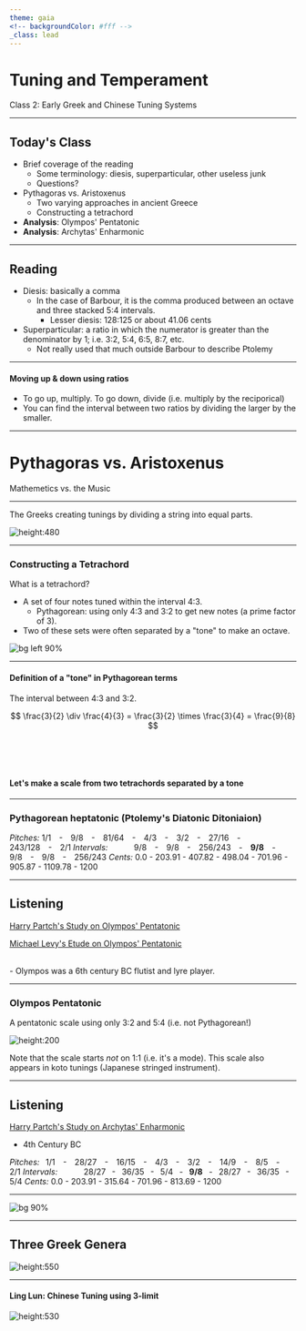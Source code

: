 ```yaml
---
theme: gaia
<!-- backgroundColor: #fff -->
_class: lead
---
```


# <!-- fit --> __Tuning and Temperament__
Class 2: Early Greek and Chinese Tuning Systems

---

<!--
paginate: true
_class: invert
-->

## Today's Class
- Brief coverage of the reading
  - Some terminology: diesis, superparticular, other useless junk
  - Questions?
- Pythagoras vs. Aristoxenus
  - Two varying approaches in ancient Greece
  - Constructing a tetrachord
- __Analysis__: Olympos' Pentatonic
- __Analysis__: Archytas' Enharmonic

---
## Reading
- Diesis: basically a comma
  - In the case of Barbour, it is the comma produced between an octave and three stacked 5:4 intervals.
    - Lesser diesis: 128:125 or about 41.06 cents
- Superparticular: a ratio in which the numerator is greater than the denominator by 1; i.e. 3:2, 5:4, 6:5, 8:7, etc.
  - Not really used that much outside Barbour to describe Ptolemy

---

#### Moving up & down using ratios
- To go up, multiply. To go down, divide (i.e. multiply by the reciporical)
- You can find the interval between two ratios by dividing the larger by the smaller.

---

<!--
_class: lead invert
-->

# Pythagoras vs. Aristoxenus
Mathemetics vs. the Music

---

The Greeks creating tunings by dividing a string into equal parts.

![height:480](https://d33wubrfki0l68.cloudfront.net/c6a8f93e601156d2bc373694941d3b5ff2ce3762/45349/images/harmonic_divisions.jpg)

<!-- _footer: Note how this is related to the harmonic series -->

---

### Constructing a Tetrachord

What is a tetrachord?
- A set of four notes tuned within the interval 4:3.
  - Pythagorean: using only 4:3 and 3:2 to get new notes (a prime factor of 3).
- Two of these sets were often separated by a "tone" to make an octave.

![bg left 90%](https://upload.wikimedia.org/wikipedia/commons/5/57/Lyre_player_Met_06.1021.188.jpg)


---

#### Definition of a "tone" in Pythagorean terms
The interval between 4:3 and 3:2.

$$
\frac{3}{2} \div \frac{4}{3}  = \frac{3}{2} \times \frac{3}{4} = \frac{9}{8}
$$

<br/>
<br/>
<br/>

#### Let's make a scale from two tetrachords separated by a tone

---
### Pythagorean heptatonic (Ptolemy's Diatonic Ditoniaion)

_Pitches:_
1/1&emsp;-&emsp;9/8&emsp;-&emsp;81/64&emsp;-&emsp;4/3&emsp;-&emsp;3/2&emsp;-&emsp;27/16&emsp;-&emsp;243/128&emsp;-&emsp;2/1
_Intervals:_
&emsp;&emsp;&emsp;9/8&emsp;-&emsp;9/8&emsp;-&emsp;256/243&emsp;-&emsp;__9/8__&emsp;-&emsp;9/8&emsp;-&emsp;9/8&emsp;-&emsp;256/243
_Cents:_
0.0 - 203.91 - 407.82 - 498.04 - 701.96 - 905.87 - 1109.78 - 1200

---
<!--
_class: invert
-->

## Listening
[Harry Partch's Study on Olympos' Pentatonic](https://www.youtube.com/watch?v=BTz4hSQ61RM)

[Michael Levy's Etude on Olympos' Pentatonic](https://michaellevy.bandcamp.com/track/etude-in-the-olympos-pentatonic-scale)

<br/>
- Olympos was a 6th century BC flutist and lyre player.

---
<!--
_class: invert
-->
### Olympos Pentatonic

A pentatonic scale using only 3:2 and 5:4 (i.e. not Pythagorean!)

![height:200](/home/jacob/Documents/jacob/jobs/tuning/classes/class2/olymposPentatonic.png)

Note that the scale starts _not_ on 1:1 (i.e. it's a mode). This scale also appears in koto tunings (Japanese stringed instrument).

<!-- _footer: A pentatonic scale is a scale made up of five notes. -->

---

## Listening

[Harry Partch's Study on Archytas' Enharmonic](https://www.youtube.com/watch?v=UFGDEOfhMXE&list=PLG_72OEda6teRvRv9DQiV6JUqLjesUwjZ)

- 4th Century BC

_Pitches:_
&ensp;1/1&emsp;-&emsp;28/27&emsp;-&emsp;16/15&emsp;-&emsp;4/3&emsp;-&emsp;3/2&emsp;-&emsp;14/9&emsp;-&emsp;8/5&emsp;-&emsp;2/1
_Intervals:_
&emsp;&emsp;&emsp;28/27 &ensp;-&ensp; 36/35 &ensp;-&ensp; 5/4 &ensp;-&ensp; __9/8__ &ensp;-&ensp; 28/27 &ensp;-&ensp; 36/35 &ensp;-&ensp; 5/4
_Cents:_
0.0 - 203.91 - 315.64 - 701.96 - 813.69 - 1200

---

![bg 90%](/home/jacob/Documents/jacob/jobs/tuning/classes/class2/archytasSystem.png)

---
## Three Greek Genera

![height:550](/home/jacob/Documents/jacob/jobs/tuning/classes/class2/genus.png)

---
#### Ling Lun: Chinese Tuning using 3-limit

![height:530](/home/jacob/Documents/jacob/jobs/tuning/classes/class2/lingLun.png)
